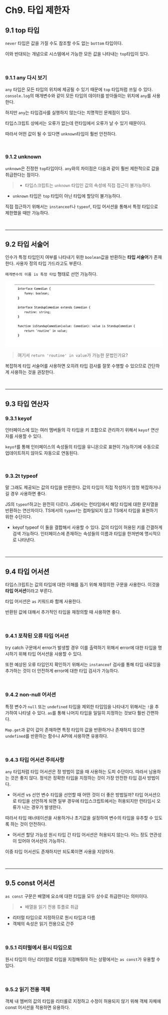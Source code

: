 # Ch9. 타입 제한자

## 9.1 top 타입

`never` 타입은 값을 가질 수도 참조할 수도 없는 `bottom` 타입이다.

이와 반대되는 개념으로 시스템에서 가능한 모든 값을 나타내는 `top`타입이 있다.

<br>

### 9.1.1 any 다시 보기

`any` 타입은 모든 타입의 위치에 제공될 수 있기 때문에 `top` 타입처럼 쓰일 수 있다.
`console.log`의 매개변수와 같이 모든 타입의 데이터를 받아들이는 위치에 `any`를 사용한다.

하지만 `any`는 타입검사를 실행하지 않는다는 치명적인 문제점이 있다.

타입스크립트 상에서는 오류가 없는데 런타임에서 오류가 날 수 있기 때문이다.

따라서 어떤 값이 될 수 있다면 `unknown`타입이 훨씬 안전하다.

<br>

### 9.1.2 unknown

`unknown`은 진정한 `top`타입이다. `any`와의 차이점은 다음과 같이 훨씬 제한적으로 값을 취급한다는 점이다.

> - 타입스크립트는 `unknown` 타입인 값의 속성에 직접 접근이 불가능하다.

- `unknown` 타입은 `top` 타입이 아닌 타입에 할당이 불가능하다.

직접 접근하기 위해서는 `instanceof`나 `typeof`, 타입 어서션을 통해서 특정 타입으로 제한했을 때만 가능하다.

<br>

---

## 9.2 타입 서술어

인수가 특정 타입인지 여부를 나타내기 위한 `boolean`값을 반환하는 **타입 서술어**가 존재한다. 사용자 정의 타입 가드라고도 부른다.

`매개변수의 이름 is 특정 타입` 형태로 선언 가능하다.

![Alt text](image.png)

> 여기서 `return 'routine' in value`가 가능한 문법인가요?

복잡하게 타입 서술어를 사용하면 오히려 타입 검사를 잘못 수행할 수 있으므로 간단하게 사용하는 것을 권장한다.

<br>

---

## 9.3 타입 연산자

### 9.3.1 keyof

인터페이스에 있는 여러 멤버들의 각 타입을 키 조합으로 관리하기 위해서 `keyof` 연산자를 사용할 수 있다.

`keyof`를 통해 인터페이스의 속성들의 타입을 유니온으로 표현이 가능하기에 수동으로 업데이트하지 않아도 자동으로 연동된다.

<br>

### 9.3.2t typeof

말 그래도 제공되는 값의 타입을 반환한다. 값의 타입이 직접 작성하기 엄청 복잡하거나 길 경우 사용하면 좋다.

JS의 `typeof`하고는 완전히 다르다. JS에서는 런타임에서 해당 타입에 대한 문자열을 반환하는 연산자이다. TS에서의 `typeof`는 컴파일되지 않고 TS에서 타입을 표현하기 위한 수단이다.

- keyof typeof
  이 둘을 결합해서 사용할 수 있다. 값의 타입이 허용된 키를 간결하게 검색 가능하다.
  인터페이스에 존재하는 속성들의 이름과 타입을 한꺼번에 명시적으로 나타낸다.

<br>

---

## 9.4 타입 어서션

타입스크립트는 값의 타입에 대한 이해를 돕기 위해 재정의한 구문을 사용한다. 이것을 **타입 어서션**이라고 부른다.

타입 어서션은 `as` 키워드롸 함께 사용한다.

반환된 값에 대해서 추가적인 타입을 재정의할 때 사용하면 좋다.

<br>

### 9.4.1 포착된 오류 타입 어서션

try catch 구문에서 error가 발생할 경우 이를 출력하기 위해서 error에 대한 타입을 명시하기 위해 타입 어서션을 사용할 수 있다.

또한 예상된 오류 타입인지 확인하기 위해서는 `instanceof` 검사를 통해 타입 내로잉을 추가하는 것이 더 안전하게 error에 대한 타입 검사가 가능하다.

<br>

### 9.4.2 non-null 어서션

특정 변수가 `null` 또는 `undefined` 타입을 제외한 타입임을 나타내기 위해서는 `!`을 추가하여 나타낼 수 있다. `as`를 통해 나머지 타입을 일일히 지정하는 것보다 훨씬 간편하다.

`Map.get`과 같이 값이 존재하면 특정 타입의 값을 반환하거나 존재하지 않으면 `undefined`를 반환하는 함수나 API에 사용하면 유용하다.

<br>

### 9.4.3 타입 어서션 주의사항

`any` 타입처럼 타입 어서션은 정 방법이 없을 때 사용하는 도피 수단이다. 따라서 남용하는 것은 좋지 않다. 정석은 정확한 타입을 지정하는 것이 가장 안전한 타입 검사 방법이다.

- 어서션 vs 선언
  변수 타입을 선언할 때 어떤 것이 더 좋은 방법일까?
  타입 어서션으로 타입을 선언하게 되면 일부 경우에 타입스크립트에서는 허용되지만 런타임시 오류가 나는 경우가 발생한다.

따라서 타입 애너테이션을 사용하거나 초기값을 설정하여 변수의 타입을 유추할 수 있도록 하는 것이 안전하다.

- 어서션 할당 가능성
  원시 타입 간 타입 어서션은 허용되지 않는다. 어느 정도 연관성이 있어야 어서션이 가능하다.

이중 타입 어서션도 존재하지만 되도록이면 사용을 지양하자.

<br>

---

## 9.5 const 어서션

`as const` 구문은 배열에 요소에 대한 타입을 모두 상수로 취급한다는 의미이다.

> - 배열을 읽기 전용 튜플로 취급

- 리터럴 타입으로 지정하므로 원시 타입과 다름
- 객체의 속성은 읽기 전용으로 간주

<br>

### 9.5.1 리터럴에서 원시 타입으로

원시 타입이 아닌 리터럴로 타입을 지정해줘야 하는 상황에서는 `as const`가 유용할 수 있다.

<br>

### 9.5.2 읽기 전용 객체

객체 내 멤버의 값의 타입을 리터롤로 지정하고 수정이 허용되지 않기 위해 객체 자체에 const 어서션을 적용하면 유용하다.
